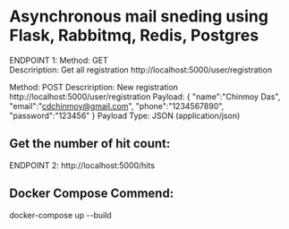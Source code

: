 # Asynchronous mail sneding using Flask, Rabbitmq, Redis, Postgres
ENDPOINT 1: 
  Method: GET <br/>
  Descriription: Get all registration
  http://localhost:5000/user/registration
  
  Method: POST
  Descriription: New registration
  http://localhost:5000/user/registration
  Payload:
  {
    "name":"Chinmoy Das",
    "email":"cdchinmoy@gmail.com",
    "phone":"1234567890",
    "password":"123456"
  }
  Payload Type: JSON (application/json)

## Get the number of hit count:
ENDPOINT 2: http://localhost:5000/hits


## Docker Compose Commend:
docker-compose up --build
